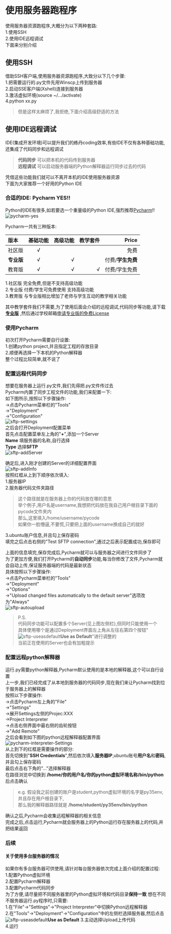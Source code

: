 # 使用服务器跑程序

使用服务器资源跑程序,大概分为以下两种套路:  
1.使用SSH  
2.使用IDE远程调试  
下面来分别介绍

## 使用SSH

借助SSH客户端,使用服务器资源跑程序,大致分以下几个步骤:  
1.把需要运行的.py文件先用Winscp上传到服务器  
2.启动SSE客户端(Xshell)连接到服务器  
3.激活虚拟环境(source ~/.../activate)  
4.python xx.py

> 但是这样太麻烦了,我拒绝,下面介绍高级舒适的方法

## 使用IDE远程调试

IDE\(集成开发环境\)可以提升我们的~~炼丹~~coding效率,有些IDE不仅有各种基础功能,还集成了代码同步和远程调试

> **代码同步** 可以把本机的代码传到服务器  
> **远程调试** 可以启动服务器端的Python解释器运行同步过去的代码

凭借这些功能我们就可以不离开本机的IDE使用服务器资源  
下面为大家推荐一个好用的Python IDE

### 合适的IDE: Pycharm YES!!

Python的IDE有很多,如若要选一个重量级的Python IDE,强烈推荐[Pycharm](http://www.jetbrains.com/pycharm/download)!!  
![pycharm-yes](../../img/page1/pycharm-yes.jpg)

Pycharm一共有三种版本:

| 版本 | 基础功能 | 高级功能 | 教学套件 | Price |
| :--- | :---: | ---: | ---: | ---: |
| 社区版 | √ |  |  | 免费 |
| **专业版** | √ | √ |  | 付费/**学生免费** |
| 教育版 | √ | √ | √ | 付费/学生免费 |

1.社区版 完全免费,但是不支持高级功能  
2.专业版 付费/学生可免费使用 支持高级功能  
3.教育版 与专业版相比增加了老师与学生互动的教学相关功能

其中教学套件我们不需要,为了使用后面会介绍的远程调试,代码同步等功能,请下载 [**专业版**](http://www.jetbrains.com/pycharm/download/) ,然后通过学校邮箱[申请专业版的免费License ](http://www.jetbrains.com/student/)

### 使用Pycharm

初次打开Pycharm需要自行设置:  
1.创建python project,并且指定工程的存放目录  
2.顺便再选择一下本机的Python解释器  
整个过程比较简单,就不说了

### 配置远程代码同步

想要在服务器上运行.py文件,我们先得把.py文件传过去  
Pycharm内置了同步工程文件的功能,我们来配置一下:  
如下图所示,按照以下步骤操作:  
-&gt;点击Pycharm菜单栏的"Tools"  
-&gt;"Deployment"  
-&gt;"Configuration"  
![sftp-settings](../../img/page1/sftp-settings.png)  
之后会打开Deployment配置菜单  
首先点击配置菜单左上角的"**+**",添加一个Server  
**Name** 填服务器的名称,自行选择  
**Type** 选择**SFTP**  
![sftp-addServer](../../img/page1/sftp-addserver.png)

确定后,进入刚才创建的Server的详细配置界面  
![sftp-addInfo](../../img/page1/sftp-addinfo.png)  
按照红框从上到下顺序依次填入:  
1.服务器IP  
2.服务器代码文件夹路径

> 这个路径就是在服务器上你的代码放在哪的意思  
> 举个例子,用户名是username,我想把代码放在我自己用户根目录下面的pycode文件夹内  
> 那么,这里填入/home/username/pycode  
> 如果你一脸懵逼,不要慌,只要把上面的username换成自己的就好

3.ubuntu账户信息,并且勾上保存密码  
填完之后点击右侧的"Test SFTP connection",通过之后表示配置成功,保存即可

上面的信息填完,保存完成后,Pycharm就可以与服务器之间进行文件同步了  
为了更加方便,我们打开Pycharm的**自动同步**功能,每当你修改了文件,Pycharm就会自动上传,保证服务器端的代码是最新状态  
具体按照以下步骤操作:  
-&gt;点击Pycharm菜单栏的"Tools"  
-&gt;"Deployment"  
-&gt;"Options"  
-&gt;"Upload changed files automatically to the default server"选项改为"Always"  
![sftp-autoupload](../../img/page1/sftp-autoupload.png)

> P.S.  
> 代码同步功能可以配置多个Server(见上图左侧栏),但同时只能使用一个  
> 具体使用哪个是通过Deployment界面左上角从左往右第四个按钮"![sftp-useasdefault](../../img/page1/sftp-useasdefault.png)**Use as Default**"进行调整的  
> 当前正在使用的Server也会有加粗提示

### 配置远程python解释器

运行.py需要python解释器,Pycharm默认使用的是本地的解释器,这个可以自行设置  
上一步,我们已经完成了从本地到服务器的代码同步,现在我们来让Pycharm找到位于服务器上的解释器  
按照以下步骤操作:  
-&gt;点击Pycharm左上角的"File"  
-&gt;"Settings"  
-&gt;展开Settings左侧的Projec:XXX  
-&gt;Project Interpreter  
-&gt;点击右侧界面中最右侧的齿轮按钮  
-&gt;"Add Remote"  
之后会看到如下图的python远程解释器配置界面  
![pycharm-interpreter-Settings](../../img/page1/pycharm-interpreter.png)  
从上到下的红框是需要操作的部分:  
首先切换到"**SSH Credentials**",然后依次填入**服务器IP**,ubuntu账号**用户名**和**密码**,并且勾上保存密码  
最后点击右下角的"..."选择解释器  
在路径浏览中切换到 **/home/你的用户名/你的python虚拟环境名称/bin/python** 后点击确认

> e.g. 假设我之前创建的账户是student,python虚拟环境的名字是py35env,并且存在用户根目录下,  
> 那么我的解释器路径就是 **/home/student/py35env/bin/python**

确认之后,Pycharm会收集远程解释器的相关信息  
完成之后,点击运行,Pycharm就会服务器上的Python运行存在服务器上的代码,并把结果返回

### 后续

#### 关于使用多台服务器的情况

如果你有多台服务器可供使用,请针对每台服务器依次完成上面介绍的配置过程:  
1.配置Python虚拟环境  
2.配置Pycharm解释器  
3.配置Pycharm代码同步  
为了方便,请尽量把不同服务器里的Python虚拟环境和代码目录**保持一致** 想在不同不服务器运行.py程序时,只需要:  
1.在"File"-&gt;"Settings"-&gt;"Project Interpreter"中切换Python远程解释器  
2.在"Tools"-&gt;"Deployment"-&gt;"Configuration"中的左侧栏选择服务器,然后点击![sftp-useasdefault](../../img/page1/sftp-useasdefault.png)**Use as Default** 3.主动选择Upload上传代码  
4.运行
